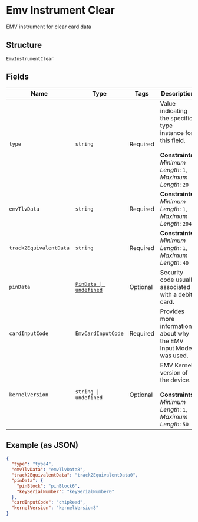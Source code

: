 
# Emv Instrument Clear

EMV instrument for clear card data

## Structure

`EmvInstrumentClear`

## Fields

| Name | Type | Tags | Description |
|  --- | --- | --- | --- |
| `type` | `string` | Required | Value indicating the specific type instance for this field.<br><br>**Constraints**: *Minimum Length*: `1`, *Maximum Length*: `20` |
| `emvTlvData` | `string` | Required | **Constraints**: *Minimum Length*: `1`, *Maximum Length*: `2048` |
| `track2EquivalentData` | `string` | Required | **Constraints**: *Minimum Length*: `1`, *Maximum Length*: `40` |
| `pinData` | [`PinData \| undefined`](../../doc/models/pin-data.md) | Optional | Security code usually associated with a debit card. |
| `cardInputCode` | [`EmvCardInputCode`](../../doc/models/emv-card-input-code.md) | Required | Provides more information about why the EMV Input Mode was used. |
| `kernelVersion` | `string \| undefined` | Optional | EMV Kernel version of the device.<br><br>**Constraints**: *Minimum Length*: `1`, *Maximum Length*: `50` |

## Example (as JSON)

```json
{
  "type": "type4",
  "emvTlvData": "emvTlvData8",
  "track2EquivalentData": "track2EquivalentData0",
  "pinData": {
    "pinBlock": "pinBlock6",
    "keySerialNumber": "keySerialNumber0"
  },
  "cardInputCode": "chipRead",
  "kernelVersion": "kernelVersion8"
}
```

